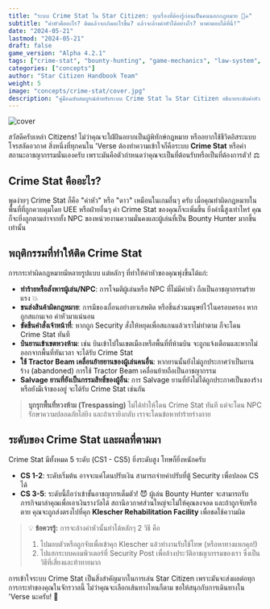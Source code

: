 ```yaml
---
title: "ระบบ Crime Stat ใน Star Citizen: ทุกเรื่องที่ต้องรู้ก่อนเป็นคนนอกกฎหมาย 🏴‍☠️"
subtitle: "ค่าหัวคืออะไร? ติดแล้วจะเกิดอะไรขึ้น? แล้วจะล้างค่าหัวได้อย่างไร? หาคำตอบได้ที่นี่!"
date: "2024-05-21"
lastmod: "2024-05-21"
draft: false
game_version: "Alpha 4.2.1"
tags: ["crime-stat", "bounty-hunting", "game-mechanics", "law-system", "prison"]
categories: ["concepts"]
author: "Star Citizen Handbook Team"
weight: 5
image: "concepts/crime-stat/cover.jpg"
description: "คู่มือฉบับสมบูรณ์สำหรับระบบ Crime Stat ใน Star Citizen อธิบายระดับค่าหัว ผลกระทบที่ตามมา และวิธีล้างค่าสถานะอาชญากรสำหรับผู้เล่นใหม่และเก่า"
---
```


![cover](../cover.jpg)

สวัสดีครับเหล่า Citizens! ไม่ว่าคุณจะใฝ่ฝันอยากเป็นผู้พิทักษ์กฎหมาย หรืออยากใช้ชีวิตอิสระแบบโจรสลัดอวกาศ สิ่งหนึ่งที่ทุกคนใน 'Verse ต้องทำความเข้าใจก็คือระบบ **Crime Stat** หรือค่าสถานะอาชญากรรมนั่นเองครับ เพราะมันคือตัวกำหนดว่าคุณจะเป็นที่ต้อนรับหรือเป็นที่ต้องการตัว! ⚖️

## Crime Stat คืออะไร?

พูดง่ายๆ Crime Stat ก็คือ "ค่าหัว" หรือ "ดาว" เหมือนในเกมอื่นๆ ครับ เมื่อคุณทำผิดกฎหมายในพื้นที่ที่ถูกควบคุมโดย UEE หรือฝ่ายอื่นๆ ค่า Crime Stat ของคุณก็จะเพิ่มขึ้น ยิ่งค่านี้สูงเท่าไหร่ คุณก็จะยิ่งถูกตามล่าจากทั้ง NPC ของหน่วยงานความมั่นคงและผู้เล่นที่เป็น Bounty Hunter มากขึ้นเท่านั้น

## พฤติกรรมที่ทำให้ติด Crime Stat

การกระทำผิดกฎหมายมีหลายรูปแบบ แต่หลักๆ ที่ทำให้ค่าหัวของคุณพุ่งขึ้นได้แก่:

*   **ทำร้ายหรือสังหารผู้เล่น/NPC**: การโจมตีผู้เล่นหรือ NPC ที่ไม่มีค่าหัว ถือเป็นอาชญากรรมร้ายแรง 💥
*   **ขนส่งสินค้าผิดกฎหมาย**: การมีของเถื่อนอย่างยาเสพติด หรือชิ้นส่วนมนุษย์ไว้ในครอบครอง หากถูกสแกนเจอ ค่าหัวมาแน่นอน
*   **ขัดขืนคำสั่งเจ้าหน้าที่**: หากถูก Security สั่งให้หยุดเพื่อสแกนแล้วเราไม่ทำตาม ก็จะโดน Crime Stat ทันที
*   **บินยานเข้าเขตหวงห้าม**: เช่น บินเข้าไปในเขตเมืองหรือพื้นที่ที่ห้ามบิน จะถูกแจ้งเตือนและหากไม่ออกจากพื้นที่ทันเวลา จะได้รับ Crime Stat
*   **ใช้ Tractor Beam เคลื่อนย้ายยานของผู้เล่นคนอื่น**: หากยานนั้นยังไม่ถูกประกาศว่าเป็นยานร้าง (abandoned) การใช้ Tractor Beam เคลื่อนย้ายถือเป็นอาชญากรรม
*   **Salvage ยานที่ยังเป็นกรรมสิทธิ์ของผู้อื่น**: การ Salvage ยานที่ยังไม่ได้ถูกประกาศเป็นของร้างหรือยังมีเจ้าของอยู่ จะได้รับ Crime Stat เช่นกัน

> **บุกรุกพื้นที่หวงห้าม (Trespassing)** ไม่ได้ทำให้โดน Crime Stat ทันที แต่จะโดน NPC รักษาความปลอดภัยไล่ยิง และถ้าเรายิงกลับ เราจะโดนข้อหาทำร้ายร่างกาย

## ระดับของ Crime Stat และผลที่ตามมา

Crime Stat มีทั้งหมด 5 ระดับ (CS1 - CS5) ยิ่งระดับสูง โทษก็ยิ่งหนักครับ

*   **CS 1-2**: ระดับเริ่มต้น อาจจะแค่โดนปรับเงิน สามารถจ่ายค่าปรับที่ตู้ Security เพื่อปลอด CS ได้
*   **CS 3-5**: ระดับนี้ถือว่าเข้าขั้นอาชญากรเต็มตัว! 😈 ผู้เล่น Bounty Hunter จะสามารถรับภารกิจมาล่าคุณเพื่อเอาเงินรางวัลได้ สถานีอวกาศส่วนใหญ่จะไม่ให้คุณลงจอด และถ้าถูกจับหรือตาย คุณจะถูกส่งตรงไปที่คุก **Klescher Rehabilitation Facility** เพื่อชดใช้ความผิด

> 💡 **ข้อควรรู้:** การจะล้างค่าหัวนั้นทำได้หลักๆ 2 วิธี คือ
> 1) ไปมอบตัวหรือถูกจับเพื่อเข้าคุก Klescher แล้วทำงานรับใช้โทษ (หรือหาทางแหกคุก!)
> 2) ไปแฮกระบบคอมพิวเตอร์ที่ Security Post เพื่อล้างประวัติอาชญากรรมของเรา ซึ่งเป็นวิธีที่เสี่ยงและท้าทายมาก

การเข้าใจระบบ Crime Stat เป็นสิ่งสำคัญมากในการเล่น Star Citizen เพราะมันจะส่งผลต่อทุกการกระทำของคุณในจักรวาลนี้ ไม่ว่าคุณจะเลือกเส้นทางไหนก็ตาม ขอให้สนุกกับการเดินทางใน 'Verse นะครับ! 🚀